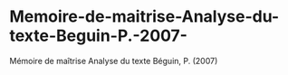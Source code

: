 # Memoire-de-maitrise-Analyse-du-texte-Beguin-P.-2007-
Mémoire de maîtrise Analyse du texte Béguin, P. (2007)
